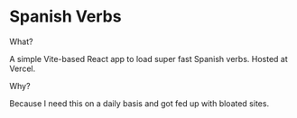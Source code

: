 # Spanish Verbs

What?

A simple Vite-based React app to load super fast Spanish verbs. Hosted at Vercel.

Why?

Because I need this on a daily basis and got fed up with bloated sites.